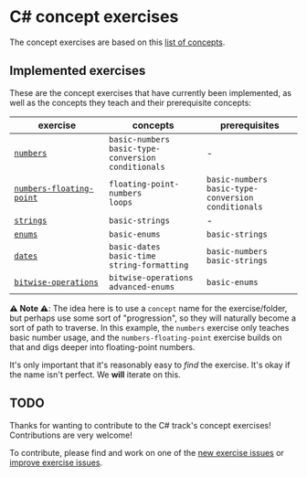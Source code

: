 # C&#35; concept exercises

The concept exercises are based on this [list of concepts][docs-concept-exercises].

## Implemented exercises

These are the concept exercises that have currently been implemented, as well as the concepts they teach and their prerequisite concepts:

| exercise                                                            | concepts                                                       | prerequisites                                                  |
| ------------------------------------------------------------------- | -------------------------------------------------------------- | -------------------------------------------------------------- |
| [`numbers`][concept-exercise-numbers]                               | `basic-numbers`<br/>`basic-type-conversion`<br/>`conditionals` | -                                                              |
| [`numbers-floating-point`][concept-exercise-numbers-floating-point] | `floating-point-numbers`<br/>`loops`                           | `basic-numbers`<br/>`basic-type-conversion`<br/>`conditionals` |
| [`strings`][concept-exercise-strings]                               | `basic-strings`                                                | -                                                              |
| [`enums`][concept-exercise-enums]                                   | `basic-enums`                                                  | `basic-strings`                                                |
| [`dates`][concept-exercise-dates]                                   | `basic-dates`<br/>`basic-time`<br/>`string-formatting`         | `basic-numbers`<br/>`basic-strings`                            |
| [`bitwise-operations`][concept-exercise-bitwise-operations]         | `bitwise-operations`<br/>`advanced-enums`                      | `basic-enums`                                                  |

**⚠ Note ⚠**: The idea here is to use a `concept` name for the exercise/folder, but perhaps use some sort of "progression", so they will naturally become a sort of path to traverse. In this example, the `numbers` exercise only teaches basic number usage, and the `numbers-floating-point` exercise builds on that and digs deeper into floating-point numbers.

It's only important that it's reasonably easy to _find_ the exercise. It's okay if the name isn't perfect. We **will** iterate on this.

## TODO

Thanks for wanting to contribute to the C# track's concept exercises! Contributions are very welcome!

To contribute, please find and work on one of the [new exercise issues][issues-new-exercise] or [improve exercise issues][issues-improve-exercise].

[docs-concept-exercises]: ../../reference/README.md
[reference]: ./reference.md
[concept-exercises]: ./concept
[concept-exercise-bitwise-operations]: ./bitwise-operations
[concept-exercise-dates]: ./dates
[concept-exercise-enums]: ./enums
[concept-exercise-numbers-floating-point]: ./numbers-floating-point
[concept-exercise-numbers]: ./numbers
[concept-exercise-strings]: ./strings
[issues-new-exercise]: https://github.com/exercism/v3/issues?utf8=%E2%9C%93&q=is%3Aopen+label%3Atrack%2Fcsharp+label%3Atype%2Fnew-exercise+label%3Astatus%2Fhelp-wanted
[issues-improve-exercise]: https://github.com/exercism/v3/issues?utf8=%E2%9C%93&q=is%3Aopen+label%3Atrack%2Fcsharp+label%3Atype%2Fimprove-exercise+label%3Astatus%2Fhelp-wanted
